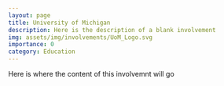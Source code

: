 ```yaml
---
layout: page
title: University of Michigan
description: Here is the description of a blank involvement
img: assets/img/involvements/UoM_Logo.svg
importance: 0
category: Education
---
```

Here is where the content of this involvemnt will go
